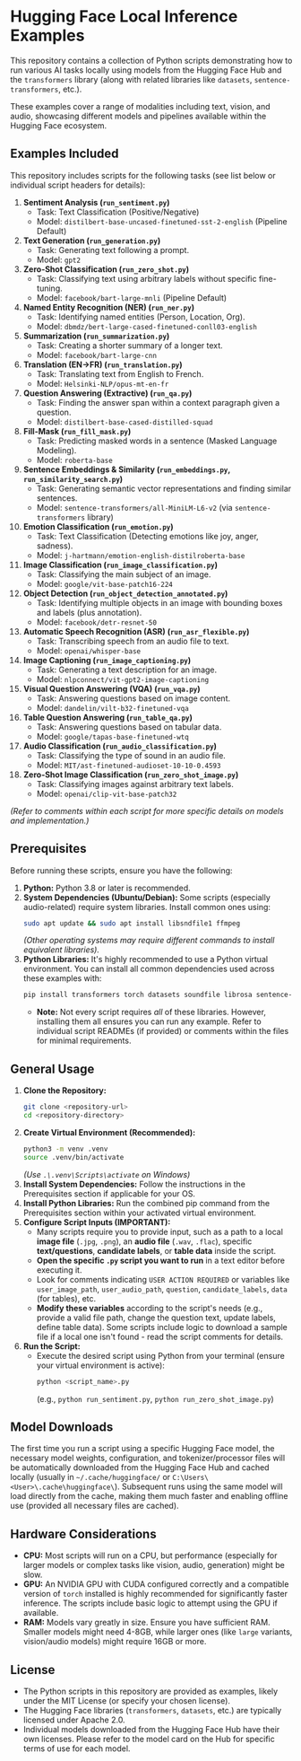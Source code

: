 # Hugging Face Local Inference Examples

This repository contains a collection of Python scripts demonstrating how to run various AI tasks locally using models from the Hugging Face Hub and the `transformers` library (along with related libraries like `datasets`, `sentence-transformers`, etc.).

These examples cover a range of modalities including text, vision, and audio, showcasing different models and pipelines available within the Hugging Face ecosystem.

## Examples Included

This repository includes scripts for the following tasks (see list below or individual script headers for details):

1.  **Sentiment Analysis (`run_sentiment.py`)**
    * Task: Text Classification (Positive/Negative)
    * Model: `distilbert-base-uncased-finetuned-sst-2-english` (Pipeline Default)
2.  **Text Generation (`run_generation.py`)**
    * Task: Generating text following a prompt.
    * Model: `gpt2`
3.  **Zero-Shot Classification (`run_zero_shot.py`)**
    * Task: Classifying text using arbitrary labels without specific fine-tuning.
    * Model: `facebook/bart-large-mnli` (Pipeline Default)
4.  **Named Entity Recognition (NER) (`run_ner.py`)**
    * Task: Identifying named entities (Person, Location, Org).
    * Model: `dbmdz/bert-large-cased-finetuned-conll03-english`
5.  **Summarization (`run_summarization.py`)**
    * Task: Creating a shorter summary of a longer text.
    * Model: `facebook/bart-large-cnn`
6.  **Translation (EN->FR) (`run_translation.py`)**
    * Task: Translating text from English to French.
    * Model: `Helsinki-NLP/opus-mt-en-fr`
7.  **Question Answering (Extractive) (`run_qa.py`)**
    * Task: Finding the answer span within a context paragraph given a question.
    * Model: `distilbert-base-cased-distilled-squad`
8.  **Fill-Mask (`run_fill_mask.py`)**
    * Task: Predicting masked words in a sentence (Masked Language Modeling).
    * Model: `roberta-base`
9.  **Sentence Embeddings & Similarity (`run_embeddings.py`, `run_similarity_search.py`)**
    * Task: Generating semantic vector representations and finding similar sentences.
    * Model: `sentence-transformers/all-MiniLM-L6-v2` (via `sentence-transformers` library)
10. **Emotion Classification (`run_emotion.py`)**
    * Task: Text Classification (Detecting emotions like joy, anger, sadness).
    * Model: `j-hartmann/emotion-english-distilroberta-base`
11. **Image Classification (`run_image_classification.py`)**
    * Task: Classifying the main subject of an image.
    * Model: `google/vit-base-patch16-224`
12. **Object Detection (`run_object_detection_annotated.py`)**
    * Task: Identifying multiple objects in an image with bounding boxes and labels (plus annotation).
    * Model: `facebook/detr-resnet-50`
13. **Automatic Speech Recognition (ASR) (`run_asr_flexible.py`)**
    * Task: Transcribing speech from an audio file to text.
    * Model: `openai/whisper-base`
14. **Image Captioning (`run_image_captioning.py`)**
    * Task: Generating a text description for an image.
    * Model: `nlpconnect/vit-gpt2-image-captioning`
15. **Visual Question Answering (VQA) (`run_vqa.py`)**
    * Task: Answering questions based on image content.
    * Model: `dandelin/vilt-b32-finetuned-vqa`
16. **Table Question Answering (`run_table_qa.py`)**
    * Task: Answering questions based on tabular data.
    * Model: `google/tapas-base-finetuned-wtq`
17. **Audio Classification (`run_audio_classification.py`)**
    * Task: Classifying the type of sound in an audio file.
    * Model: `MIT/ast-finetuned-audioset-10-10-0.4593`
18. **Zero-Shot Image Classification (`run_zero_shot_image.py`)**
    * Task: Classifying images against arbitrary text labels.
    * Model: `openai/clip-vit-base-patch32`

*(Refer to comments within each script for more specific details on models and implementation.)*

## Prerequisites

Before running these scripts, ensure you have the following:

1.  **Python:** Python 3.8 or later is recommended.
2.  **System Dependencies (Ubuntu/Debian):** Some scripts (especially audio-related) require system libraries. Install common ones using:
    ```bash
    sudo apt update && sudo apt install libsndfile1 ffmpeg
    ```
    *(Other operating systems may require different commands to install equivalent libraries).*
3.  **Python Libraries:** It's highly recommended to use a Python virtual environment. You can install all common dependencies used across these examples with:
    ```bash
    pip install transformers torch datasets soundfile librosa sentence-transformers Pillow torchvision timm requests pandas torch-scatter ftfy regex torchaudio
    ```
    * **Note:** Not every script requires *all* of these libraries. However, installing them all ensures you can run any example. Refer to individual script READMEs (if provided) or comments within the files for minimal requirements.

## General Usage

1.  **Clone the Repository:**
    ```bash
    git clone <repository-url>
    cd <repository-directory>
    ```
2.  **Create Virtual Environment (Recommended):**
    ```bash
    python3 -m venv .venv
    source .venv/bin/activate
    ```
    *(Use `.\.venv\Scripts\activate` on Windows)*
3.  **Install System Dependencies:** Follow the instructions in the Prerequisites section if applicable for your OS.
4.  **Install Python Libraries:** Run the combined pip command from the Prerequisites section within your activated virtual environment.
5.  **Configure Script Inputs (IMPORTANT):**
    * Many scripts require you to provide input, such as a path to a local **image file** (`.jpg`, `.png`), an **audio file** (`.wav`, `.flac`), specific **text/questions**, **candidate labels**, or **table data** inside the script.
    * **Open the specific `.py` script you want to run** in a text editor before executing it.
    * Look for comments indicating `USER ACTION REQUIRED` or variables like `user_image_path`, `user_audio_path`, `question`, `candidate_labels`, `data` (for tables), etc.
    * **Modify these variables** according to the script's needs (e.g., provide a valid file path, change the question text, update labels, define table data). Some scripts include logic to download a sample file if a local one isn't found - read the script comments for details.
6.  **Run the Script:**
    * Execute the desired script using Python from your terminal (ensure your virtual environment is active):
        ```bash
        python <script_name>.py
        ```
        (e.g., `python run_sentiment.py`, `python run_zero_shot_image.py`)

## Model Downloads

The first time you run a script using a specific Hugging Face model, the necessary model weights, configuration, and tokenizer/processor files will be automatically downloaded from the Hugging Face Hub and cached locally (usually in `~/.cache/huggingface/` or `C:\Users\<User>\.cache\huggingface\`). Subsequent runs using the same model will load directly from the cache, making them much faster and enabling offline use (provided all necessary files are cached).

## Hardware Considerations

* **CPU:** Most scripts will run on a CPU, but performance (especially for larger models or complex tasks like vision, audio, generation) might be slow.
* **GPU:** An NVIDIA GPU with CUDA configured correctly and a compatible version of `torch` installed is highly recommended for significantly faster inference. The scripts include basic logic to attempt using the GPU if available.
* **RAM:** Models vary greatly in size. Ensure you have sufficient RAM. Smaller models might need 4-8GB, while larger ones (like `large` variants, vision/audio models) might require 16GB or more.

## License

* The Python scripts in this repository are provided as examples, likely under the MIT License (or specify your chosen license).
* The Hugging Face libraries (`transformers`, `datasets`, etc.) are typically licensed under Apache 2.0.
* Individual models downloaded from the Hugging Face Hub have their own licenses. Please refer to the model card on the Hub for specific terms of use for each model.